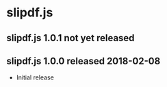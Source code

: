 
# slipdf.js


## slipdf.js 1.0.1  not yet released


## slipdf.js 1.0.0  released 2018-02-08

* Initial release

